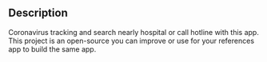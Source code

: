 ## Description

Coronavirus tracking and search nearly hospital or call hotline with this app. This project is an open-source you can improve or use for your references app to build the same app.
